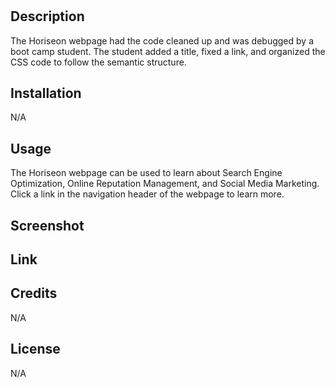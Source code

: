 # <Horiseon>

## Description

The Horiseon webpage had the code cleaned up and was debugged by a boot camp student. The student added a title, fixed a link, and organized the CSS code to follow the semantic structure. 

## Installation

N/A

## Usage

The Horiseon webpage can be used to learn about Search Engine Optimization, Online Reputation Management, and Social Media Marketing. Click a link in the navigation header of the webpage to learn more.

## Screenshot



## Link 



## Credits

N/A

## License

N/A
